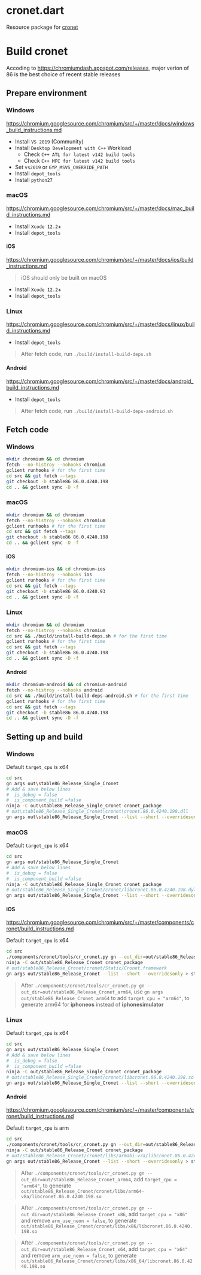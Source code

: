 # cronet.dart

Resource package for [cronet](https://chromium.googlesource.com/chromium/src/+/master/components/cronet/)

# Build cronet

Accoding to https://chromiumdash.appspot.com/releases, major verion of 86 is the best choice of recent stable releases

## Prepare environment

### Windows

https://chromium.googlesource.com/chromium/src/+/master/docs/windows_build_instructions.md

- Install `VS 2019` (Community)
- Install `Desktop Development with C++` Workload
  -  Check `C++ ATL for latest v142 build tools`
  -  Check `C++ MFC for latest v142 build tools`
- Set `vs2019` or `GYP_MSVS_OVERRIDE_PATH`
- Install `depot_tools`
- Install `python27`

### macOS

https://chromium.googlesource.com/chromium/src/+/master/docs/mac_build_instructions.md

- Install `Xcode 12.2`+
- Install `depot_tools`

#### iOS

https://chromium.googlesource.com/chromium/src/+/master/docs/ios/build_instructions.md

> iOS should only be built on macOS

- Install `Xcode 12.2`+
- Install `depot_tools`

### Linux

https://chromium.googlesource.com/chromium/src/+/master/docs/linux/build_instructions.md

- Install `depot_tools`

> After fetch code, run `./build/install-build-deps.sh`

#### Android

https://chromium.googlesource.com/chromium/src/+/master/docs/android_build_instructions.md

- Install `depot_tools`

> After fetch code, run `./build/install-build-deps-android.sh`

## Fetch code

### Windows

```sh
mkdir chromium && cd chromium
fetch --no-histroy --nohooks chromium
gclient runhooks # for the first time
cd src && git fetch --tags
git checkout -b stable86 86.0.4240.198
cd .. && gclient sync -D -f
```

### macOS

```sh
mkdir chromium && cd chromium
fetch --no-histroy --nohooks chromium
gclient runhooks # for the first time
cd src && git fetch --tags
git checkout -b stable86 86.0.4240.198
cd .. && gclient sync -D -f
```

#### iOS

```sh
mkdir chromium-ios && cd chromium-ios
fetch --no-histroy --nohooks ios
gclient runhooks # for the first time
cd src && git fetch --tags
git checkout -b stable86 86.0.4240.93
cd .. && gclient sync -D -f
```

### Linux

```sh
mkdir chromium && cd chromium
fetch --no-histroy --nohooks chromium
cd src && ./build/install-build-deps.sh # for the first time
gclient runhooks # for the first time
cd src && git fetch --tags
git checkout -b stable86 86.0.4240.198
cd .. && gclient sync -D -f
```

#### Android 

```sh
mkdir chromium-android && cd chromium-android
fetch --no-histroy --nohooks android
cd src && ./build/install-build-deps-android.sh # for the first time
gclient runhooks # for the first time
cd src && git fetch --tags
git checkout -b stable86 86.0.4240.198
cd .. && gclient sync -D -f
```

## Setting up and build

### Windows

Default `target_cpu` is x64

```sh
cd src
gn args out\stable86_Release_Single_Cronet
# Add & save below lines
#  is_debug = false
#  is_component_build =false
ninja -C out\stable86_Release_Single_Cronet cronet_package
# out\stable86_Release_Single_Cronet\cronet\cronet.86.0.4240.198.dll
gn args out\stable86_Release_Single_Cronet --list --short --overridesonly > stable86_Release_Single_Cronet.overrides.log
```

### macOS

Default `target_cpu` is x64

```sh
cd src
gn args out/stable86_Release_Single_Cronet
# Add & save below lines
#  is_debug = false
#  is_component_build =false
ninja -C out/stable86_Release_Single_Cronet cronet_package
# out/stable86_Release_Single_Cronet/cronet/libcronet.86.0.4240.198.dylib
gn args out/stable86_Release_Single_Cronet --list --short --overridesonly > stable86_Release_Single_Cronet.overrides.log
```

#### iOS

https://chromium.googlesource.com/chromium/src/+/master/components/cronet/build_instructions.md

Default `target_cpu` is x64

```sh
cd src
./components/cronet/tools/cr_cronet.py gn --out_dir=out/stable86_Release_Cronet
ninja -C out/stable86_Release_Cronet cronet_package
# out/stable86_Release_Cronet/cronet/Static/Cronet.framework
gn args out/stable86_Release_Cronet --list --short --overridesonly > stable86_Release_Cronet.overrides.log
```

> After `./components/cronet/tools/cr_cronet.py gn --out_dir=out/stable86_Release_Cronet_arm64`, use `gn args out/stable86_Release_Cronet_arm64` to add `target_cpu = "arm64"`, to generate arm64 for **iphoneos** instead of **iphonesimulator**

### Linux

Default `target_cpu` is x64

```sh
cd src
gn args out/stable86_Release_Single_Cronet
# Add & save below lines
#  is_debug = false
#  is_component_build =false
ninja -C out/stable86_Release_Single_Cronet cronet_package
# out/stable86_Release_Single_Cronet/cronet/libcronet.86.0.4240.198.so
gn args out/stable86_Release_Single_Cronet --list --short --overridesonly > stable86_Release_Single_Cronet.overrides.log
```

#### Android

https://chromium.googlesource.com/chromium/src/+/master/components/cronet/build_instructions.md

Default `target_cpu` is arm

```sh
cd src
./components/cronet/tools/cr_cronet.py gn --out_dir=out/stable86_Release_Cronet
ninja -C out/stable86_Release_Cronet cronet_package
# out/stable86_Release_Cronet/cronet/libs/armabi-v7a/libcronet.86.0.4240.198.so
gn args out/stable86_Release_Cronet --list --short --overridesonly > stable86_Release_Cronet.overrides.log
```

> After `./components/cronet/tools/cr_cronet.py gn --out_dir=out/stable86_Release_Cronet_arm64`, add `target_cpu = "arm64"`, to generate `out/stable86_Release_Cronet/cronet/libs/arm64-v8a/libcronet.86.0.4240.198.so`

> After `./components/cronet/tools/cr_cronet.py gn --out_dir=out/stable86_Release_Cronet_x86`, add `target_cpu = "x86"` and remove `arm_use_neon = false`, to generate `out/stable86_Release_Cronet/cronet/libs/x86/libcronet.86.0.4240.198.so`

> After `./components/cronet/tools/cr_cronet.py gn --out_dir=out/stable86_Release_Cronet_x64`, add `target_cpu = "x64"` and remove `arm_use_neon = false`, to generate `out/stable86_Release_Cronet/cronet/libs/x86_64/libcronet.86.0.4240.198.so`
